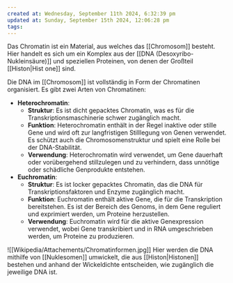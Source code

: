 ```yaml
---
created at: Wednesday, September 11th 2024, 6:32:39 pm
updated at: Sunday, September 15th 2024, 12:06:28 pm
tags: 
---
```

Das Chromatin ist ein Material, aus welches das [[Chromosom]] besteht.
Hier handelt es sich um ein Komplex aus der [[DNA (Desoxyribo-Nukleinsäure)]] und speziellen Proteinen, von denen der Großteil [[Histon|Hist one]] sind.

Die DNA im [[Chromosom]] ist vollständig in Form der Chromatinen organisiert.
Es gibt zwei Arten von Chromatinen:

- **Heterochromatin**:
    - **Struktur**: Es ist dicht gepacktes Chromatin, was es für die Transkriptionsmaschinerie schwer zugänglich macht.
    - **Funktion**: Heterochromatin enthält in der Regel inaktive oder stille Gene und wird oft zur langfristigen Stilllegung von Genen verwendet. Es schützt auch die Chromosomenstruktur und spielt eine Rolle bei der DNA-Stabilität.
    - **Verwendung**: Heterochromatin wird verwendet, um Gene dauerhaft oder vorübergehend stillzulegen und zu verhindern, dass unnötige oder schädliche Genprodukte entstehen.
- **Euchromatin**:
    - **Struktur**: Es ist locker gepacktes Chromatin, das die DNA für Transkriptionsfaktoren und Enzyme zugänglich macht.
    - **Funktion**: Euchromatin enthält aktive Gene, die für die Transkription bereitstehen. Es ist der Bereich des Genoms, in dem Gene reguliert und exprimiert werden, um Proteine herzustellen.
    - **Verwendung**: Euchromatin wird für die aktive Genexpression verwendet, wobei Gene transkribiert und in RNA umgeschrieben werden, um Proteine zu produzieren.

![[Wikipedia/Attachements/Chromatinformen.jpg]]
Hier werden die DNA mithilfe von [[Nuklesomen]] umwickelt, die aus [[Histon|Histonen]] bestehen und anhand der Wickeldichte entscheiden, wie zugänglich die jeweilige DNA ist.
